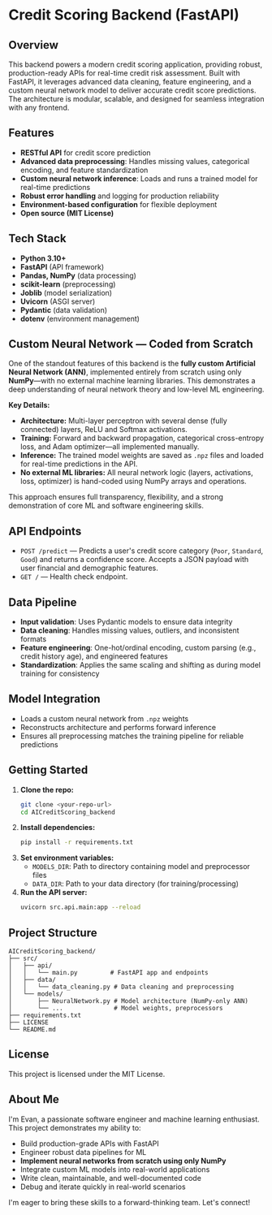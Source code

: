 # Credit Scoring Backend (FastAPI)

## Overview
This backend powers a modern credit scoring application, providing robust, production-ready APIs for real-time credit risk assessment. Built with FastAPI, it leverages advanced data cleaning, feature engineering, and a custom neural network model to deliver accurate credit score predictions. The architecture is modular, scalable, and designed for seamless integration with any frontend.

## Features
- **RESTful API** for credit score prediction
- **Advanced data preprocessing**: Handles missing values, categorical encoding, and feature standardization
- **Custom neural network inference**: Loads and runs a trained model for real-time predictions
- **Robust error handling** and logging for production reliability
- **Environment-based configuration** for flexible deployment
- **Open source (MIT License)**

## Tech Stack
- **Python 3.10+**
- **FastAPI** (API framework)
- **Pandas, NumPy** (data processing)
- **scikit-learn** (preprocessing)
- **Joblib** (model serialization)
- **Uvicorn** (ASGI server)
- **Pydantic** (data validation)
- **dotenv** (environment management)

## Custom Neural Network — Coded from Scratch
One of the standout features of this backend is the **fully custom Artificial Neural Network (ANN)**, implemented entirely from scratch using only **NumPy**—with no external machine learning libraries. This demonstrates a deep understanding of neural network theory and low-level ML engineering.

**Key Details:**
- **Architecture:** Multi-layer perceptron with several dense (fully connected) layers, ReLU and Softmax activations.
- **Training:** Forward and backward propagation, categorical cross-entropy loss, and Adam optimizer—all implemented manually.
- **Inference:** The trained model weights are saved as `.npz` files and loaded for real-time predictions in the API.
- **No external ML libraries:** All neural network logic (layers, activations, loss, optimizer) is hand-coded using NumPy arrays and operations.

This approach ensures full transparency, flexibility, and a strong demonstration of core ML and software engineering skills.

## API Endpoints
- `POST /predict` — Predicts a user's credit score category (`Poor`, `Standard`, `Good`) and returns a confidence score. Accepts a JSON payload with user financial and demographic features.
- `GET /` — Health check endpoint.

## Data Pipeline
- **Input validation**: Uses Pydantic models to ensure data integrity
- **Data cleaning**: Handles missing values, outliers, and inconsistent formats
- **Feature engineering**: One-hot/ordinal encoding, custom parsing (e.g., credit history age), and engineered features
- **Standardization**: Applies the same scaling and shifting as during model training for consistency

## Model Integration
- Loads a custom neural network from `.npz` weights
- Reconstructs architecture and performs forward inference
- Ensures all preprocessing matches the training pipeline for reliable predictions

## Getting Started
1. **Clone the repo:**
   ```bash
   git clone <your-repo-url>
   cd AICreditScoring_backend
   ```
2. **Install dependencies:**
   ```bash
   pip install -r requirements.txt
   ```
3. **Set environment variables:**
   - `MODELS_DIR`: Path to directory containing model and preprocessor files
   - `DATA_DIR`: Path to your data directory (for training/processing)
4. **Run the API server:**
   ```bash
   uvicorn src.api.main:app --reload
   ```

## Project Structure
```
AICreditScoring_backend/
├── src/
│   ├── api/
│   │   └── main.py         # FastAPI app and endpoints
│   ├── data/
│   │   └── data_cleaning.py # Data cleaning and preprocessing
│   └── models/
│       ├── NeuralNetwork.py # Model architecture (NumPy-only ANN)
│       └── ...              # Model weights, preprocessors
├── requirements.txt
├── LICENSE
└── README.md
```

## License
This project is licensed under the MIT License.

## About Me
I'm Evan, a passionate software engineer and machine learning enthusiast. This project demonstrates my ability to:
- Build production-grade APIs with FastAPI
- Engineer robust data pipelines for ML
- **Implement neural networks from scratch using only NumPy**
- Integrate custom ML models into real-world applications
- Write clean, maintainable, and well-documented code
- Debug and iterate quickly in real-world scenarios

I'm eager to bring these skills to a forward-thinking team. Let's connect! 